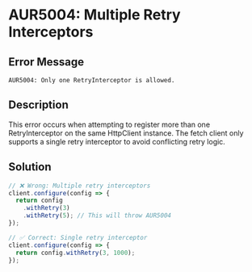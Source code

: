 # AUR5004: Multiple Retry Interceptors

## Error Message

`AUR5004: Only one RetryInterceptor is allowed.`

## Description

This error occurs when attempting to register more than one RetryInterceptor on the same HttpClient instance. The fetch client only supports a single retry interceptor to avoid conflicting retry logic.

## Solution

```typescript
// ❌ Wrong: Multiple retry interceptors
client.configure(config => {
  return config
    .withRetry(3)
    .withRetry(5); // This will throw AUR5004
});

// ✅ Correct: Single retry interceptor
client.configure(config => {
  return config.withRetry(3, 1000);
});
```